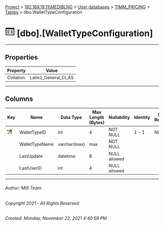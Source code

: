#### 

[Project](../../../../index.md) > [192.168.19.11\\MEDIBLNG](../../../index.md) > [User databases](../../index.md) > [TIMM_PRICING](../index.md) > [Tables](Tables.md) > dbo.WalletTypeConfiguration

# ![Tables](../../../../Images/Table32.png) [dbo].[WalletTypeConfiguration]

---

## <a name="#properties"></a>Properties

| Property | Value |
|---|---|
| Collation | Latin1_General_CI_AS |


---

## <a name="#columns"></a>Columns

| Key | Name | Data Type | Max Length (Bytes) | Nullability | Identity | Identity Replication |
|---|---|---|---|---|---|---|
| [![Cluster Primary Key PK_WalletTypeConfiguration: WalletTypeID](../../../../Images/pkcluster.png)](#indexes) | WalletTypeID | int | 4 | NOT NULL | 1 - 1 | NO |
|  | WalletTypeName | varchar(max) | max | NOT NULL |  |  |
|  | LastUpdate | datetime | 8 | NULL allowed |  |  |
|  | LastUserID | int | 4 | NULL allowed |  |  |


---

###### Author:  MIS Team

###### Copyright 2021 - All Rights Reserved

###### Created: Monday, November 22, 2021 4:40:59 PM

